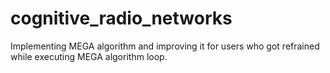 # cognitive_radio_networks
Implementing MEGA algorithm and improving it for users who got refrained while executing MEGA algorithm loop.
